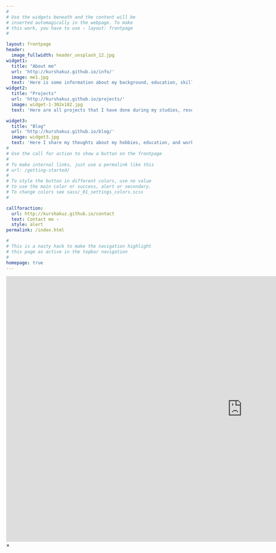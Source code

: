 ```yaml
---
#
# Use the widgets beneath and the content will be
# inserted automagically in the webpage. To make
# this work, you have to use › layout: frontpage
#

layout: frontpage
header:
  image_fullwidth: header_unsplash_12.jpg
widget1:
  title: "About me"
  url: 'http://kurshakuz.github.io/info/'
  image: me1.jpg
  text: 'Here is some information about my background, education, skills, and experiences. If you like to know more, feel free to contact me, all information is available here too.'
widget2:
  title: "Projects"
  url: 'http://kurshakuz.github.io/projects/'
  image: widget-1-302x182.jpg
  text: 'Here are all projects that I have done during my studies, research work or out of curiosity. My interest span from mobile robotics and control to computer vision and deep learning.'

widget3:
  title: "Blog"
  url: 'http://kurshakuz.github.io/blog/'
  image: widget3.jpg
  text: 'Here I share my thoughts about my hobbies, education, and work. It consists of various topics starting from mountain hiking, snowboarding, active tourism to career in robotics and mechatronics and graduate schools.'
#
# Use the call for action to show a button on the frontpage
#
# To make internal links, just use a permalink like this
# url: /getting-started/
#
# To style the button in different colors, use no value
# to use the main color or success, alert or secondary.
# To change colors see sass/_01_settings_colors.scss
#

callforaction:
  url: http://kurshakuz.github.io/contact
  text: Contact me ›
  style: alert
permalink: /index.html

#
# This is a nasty hack to make the navigation highlight
# this page as active in the topbar navigation
#
homepage: true
---
```


<div id="videoModal" class="reveal-modal large" data-reveal="">
  <div class="flex-video widescreen vimeo" style="display: block;">
    <iframe width="1280" height="720" src="https://www.youtube.com/embed/3b5zCFSmVvU" frameborder="0" allowfullscreen></iframe>
  </div>
  <a class="close-reveal-modal">&#215;</a>
</div>
